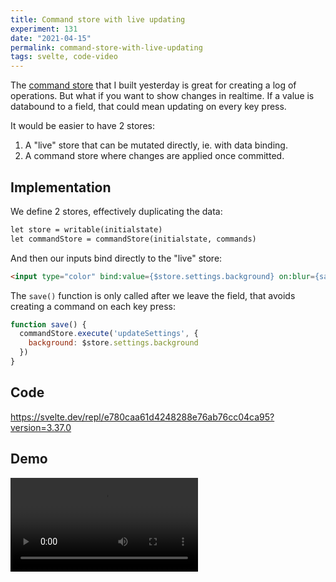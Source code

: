 ```yaml
---
title: Command store with live updating
experiment: 131
date: "2021-04-15"
permalink: command-store-with-live-updating
tags: svelte, code-video
---
```


The [command store](/posts/command-store) that I built yesterday is great for creating a log of operations. But what if you want to show changes in realtime. If a value is databound to a field, that could mean updating on every key press.

It would be easier to have 2 stores:

1. A "live" store that can be mutated directly, ie. with data binding.
2. A command store where changes are applied once committed.

## Implementation

We define 2 stores, effectively duplicating the data:

```html
let store = writable(initialstate)
let commandStore = commandStore(initialstate, commands)
```

And then our inputs bind directly to the "live" store:

```html
<input type="color" bind:value={$store.settings.background} on:blur={save}/>
```

The `save()` function is only called after we leave the field, that avoids creating a command on each key press:

```javascript
function save() {
  commandStore.execute('updateSettings', {
    background: $store.settings.background
  })
}
```

## Code

https://svelte.dev/repl/e780caa61d4248288e76ab76cc04ca95?version=3.37.0

## Demo

<video src="https://res.cloudinary.com/dzwnkx0mk/video/upload/v1618467945/1000experiments.dev/command-store-with-realtime-update_i7kyyx.mp4" controls/>

## Notes

- What happens if `on:blur` hasn't fired yet, and the user closes the tab. Currenty, that change in lost.

